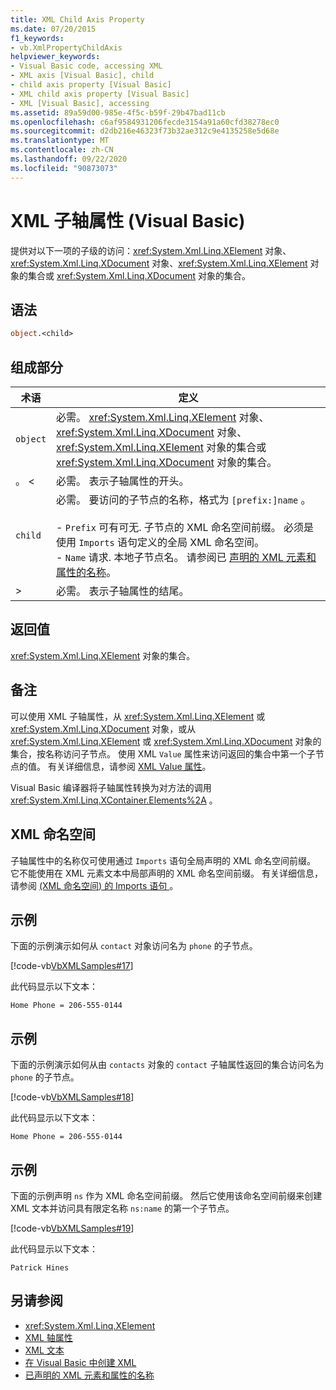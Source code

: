 ```yaml
---
title: XML Child Axis Property
ms.date: 07/20/2015
f1_keywords:
- vb.XmlPropertyChildAxis
helpviewer_keywords:
- Visual Basic code, accessing XML
- XML axis [Visual Basic], child
- child axis property [Visual Basic]
- XML child axis property [Visual Basic]
- XML [Visual Basic], accessing
ms.assetid: 89a59d00-985e-4f5c-b59f-29b47bad11cb
ms.openlocfilehash: c6af9584931206fecde3154a91a60cfd38278ec0
ms.sourcegitcommit: d2db216e46323f73b32ae312c9e4135258e5d68e
ms.translationtype: MT
ms.contentlocale: zh-CN
ms.lasthandoff: 09/22/2020
ms.locfileid: "90873073"
---
```

# <a name="xml-child-axis-property-visual-basic"></a>XML 子轴属性 (Visual Basic)

提供对以下一项的子级的访问：<xref:System.Xml.Linq.XElement> 对象、<xref:System.Xml.Linq.XDocument> 对象、<xref:System.Xml.Linq.XElement> 对象的集合或 <xref:System.Xml.Linq.XDocument> 对象的集合。  
  
## <a name="syntax"></a>语法  
  
```vb  
object.<child>  
```  
  
## <a name="parts"></a>组成部分  
  
|术语|定义|  
|---|---|  
|`object`|必需。 <xref:System.Xml.Linq.XElement> 对象、<xref:System.Xml.Linq.XDocument> 对象、<xref:System.Xml.Linq.XElement> 对象的集合或 <xref:System.Xml.Linq.XDocument> 对象的集合。|  
|。 <|必需。 表示子轴属性的开头。|  
|`child`|必需。 要访问的子节点的名称，格式为 `[prefix:]name` 。<br /><br /> -   `Prefix` 可有可无. 子节点的 XML 命名空间前缀。 必须是使用 `Imports` 语句定义的全局 XML 命名空间。<br />-   `Name` 请求. 本地子节点名。 请参阅已 [声明的 XML 元素和属性的名称](../../programming-guide/language-features/xml/names-of-declared-xml-elements-and-attributes.md)。|  
|>|必需。 表示子轴属性的结尾。|  
  
## <a name="return-value"></a>返回值  

 <xref:System.Xml.Linq.XElement> 对象的集合。  
  
## <a name="remarks"></a>备注  

 可以使用 XML 子轴属性，从 <xref:System.Xml.Linq.XElement> 或 <xref:System.Xml.Linq.XDocument> 对象，或从 <xref:System.Xml.Linq.XElement> 或 <xref:System.Xml.Linq.XDocument> 对象的集合，按名称访问子节点。 使用 XML `Value` 属性来访问返回的集合中第一个子节点的值。 有关详细信息，请参阅 [XML Value 属性](xml-value-property.md)。  
  
 Visual Basic 编译器将子轴属性转换为对方法的调用 <xref:System.Xml.Linq.XContainer.Elements%2A> 。  
  
## <a name="xml-namespaces"></a>XML 命名空间  

 子轴属性中的名称仅可使用通过 `Imports` 语句全局声明的 XML 命名空间前缀。 它不能使用在 XML 元素文本中局部声明的 XML 命名空间前缀。 有关详细信息，请参阅 [ (XML 命名空间) 的 Imports 语句 ](../statements/imports-statement-xml-namespace.md)。  
  
## <a name="example"></a>示例  

 下面的示例演示如何从 `contact` 对象访问名为 `phone` 的子节点。  
  
 [!code-vb[VbXMLSamples#17](~/samples/snippets/visualbasic/VS_Snippets_VBCSharp/VbXMLSamples/VB/XMLSamples7.vb#17)]  
  
 此代码显示以下文本：  
  
 `Home Phone = 206-555-0144`  
  
## <a name="example"></a>示例  

 下面的示例演示如何从由 `contacts` 对象的 `contact` 子轴属性返回的集合访问名为 `phone` 的子节点。  
  
 [!code-vb[VbXMLSamples#18](~/samples/snippets/visualbasic/VS_Snippets_VBCSharp/VbXMLSamples/VB/XMLSamples7.vb#18)]  
  
 此代码显示以下文本：  
  
 `Home Phone = 206-555-0144`  
  
## <a name="example"></a>示例  

 下面的示例声明 `ns` 作为 XML 命名空间前缀。 然后它使用该命名空间前缀来创建 XML 文本并访问具有限定名称 `ns:name` 的第一个子节点。  
  
 [!code-vb[VbXMLSamples#19](~/samples/snippets/visualbasic/VS_Snippets_VBCSharp/VbXMLSamples/VB/XMLSamples8.vb#19)]  
  
 此代码显示以下文本：  
  
 `Patrick Hines`  
  
## <a name="see-also"></a>另请参阅

- <xref:System.Xml.Linq.XElement>
- [XML 轴属性](index.md)
- [XML 文本](../xml-literals/index.md)
- [在 Visual Basic 中创建 XML](../../programming-guide/language-features/xml/creating-xml.md)
- [已声明的 XML 元素和属性的名称](../../programming-guide/language-features/xml/names-of-declared-xml-elements-and-attributes.md)
